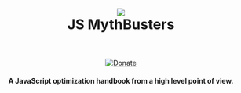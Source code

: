 <h1 align="center">
  <a href="https://mythbusters.js.org"><img src="https://cdn.rawgit.com/elrumordelaluz/js-mythbusters/46efb87d/docs/logo.svg"></a>
  <br>
  JS MythBusters
  <br>
  <br>
</h1>

<p align="center">
  <a class="badge" target="_blank" href="https://paypal.me/kikobeats"><img src="https://img.shields.io/badge/donate-paypal-blue.svg?style=flat-square" alt="Donate"></a>
</p>

<h4 align="center">A JavaScript optimization handbook from a high level point of view.</h4>

<br>

